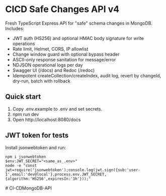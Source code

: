 ﻿# CICD Safe Changes API v4

Fresh TypeScript Express API for "safe" schema changes in MongoDB. Includes:
- JWT auth (HS256) and optional HMAC body signature for write operations
- Rate limit, Helmet, CORS, IP allowlist
- Change window guard with optional bypass header
- ASCII-only response sanitation for message/error
- NDJSON operational logs per day
- Swagger UI (/docs) and Redoc (/redoc)
- Idempotent createCollection/createIndex, audit log, revert by changeId, dry-run, batch with rollback

## Quick start
1) Copy .env.example to .env and set secrets.
2) npm run dev
3) Open http://localhost:8080/docs

## JWT token for tests
Install jsonwebtoken and run:
```
npm i jsonwebtoken
$env:JWT_SECRET="<same_as_.env>"
node -e "const jwt=require('jsonwebtoken');console.log(jwt.sign({sub:'user-1',email:'dev@local'},process.env.JWT_SECRET,{algorithm:'HS256',expiresIn:'1h'}));"
```
#   C I - C D M o n g o D B - A P I  
 